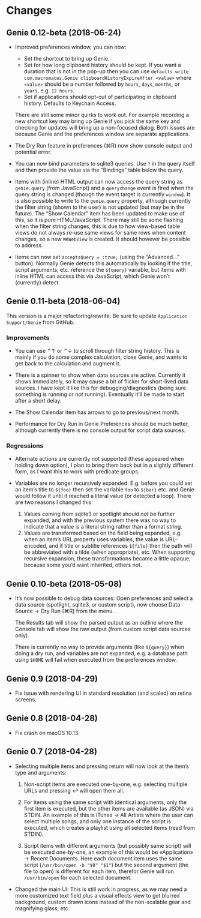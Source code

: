 # Changes

## Genie 0.12-beta (2018-06-24)

* Improved preferences window, you can now:

	- Set the shortcut to bring up Genie.
	- Set for how long clipboard history should be kept. If you want a duration that is not in the pop-up then you can use `defaults write com.macromates.Genie clipboardHistoryExpireAfter «value»` where `«value»` should be a number followed by `hours`, `days`, `months`, or `years`, e.g. `12 hours`.
	- Set if applications should opt-out of participating in clipboard history. Defaults to Keychain Access.

	There are still some minor quirks to work out. For example recording a new shortcut key may bring up Genie if you pick the same key and checking for updates will bring up a non-focused dialog. Both issues are because Genie and the preferences window are separate applications.

* The Dry Run feature in preferences (⌘R) now show console output and potential error.

* You can now bind parameters to sqlite3 queries. Use `?` in the query itself and then provide the value via the “Bindings” table below the query.

* Items with (inline) HTML output can now access the query string as `genie.query` (from JavaScript) and a `querychange` event is fired when the query string is changed (though the event target is currently `window`). It is also possible to write to the `genie.query` property, although currently the filter string (shown to the user) is not updated (but may be in the future). The “Show Calendar” item has been updated to make use of this, so it is pure HTML/JavaScript. There may still be some flashing when the filter string changes, this is due to how view-based table views do not always re-use same views for same rows when content changes, so a new `WKWebView` is created. It should however be possible to address.

* Items can now set `acceptsQuery = :true;` (using the “Advanced…” button). Normally Genie detects this automatically by looking if the title, script arguments, etc. reference the `${query}` variable, but items with inline HTML can access this via JavaScript, which Genie won’t (currently) detect.

## Genie 0.11-beta (2018-06-04)

This version is a major refactoring/rewrite: Be sure to update `Application Support/Genie` from GitHub.

### Improvements

- You can use ⌃↑ or ⌃↓ to scroll through filter string history. This is mainly if you do some complex calculation, close Genie, and wants to get back to the calculation and augment it.

- There is a spinner to show when data sources are active. Currently it shows immediately, so it may cause a bit of flicker for short-lived data sources. I have kept it like this for debugging/diagnostics (being sure something is running or *not* running). Eventually it’ll be made to start after a short delay.

- The Show Calendar item has arrows to go to previous/next month.

- Performance for Dry Run in Genie Preferences should be much better, although currently there is no console output for script data sources.

### Regressions

- Alternate actions are currently not supported (these appeared when holding down option), I plan to bring them back but in a slightly different form, as I want this to work with predicate groups.

- Variables are no longer recursively expanded. E.g. before you could set an item’s title to `${foo}` then set the variable `foo` to `${bar}` etc. and Genie would follow it until it reached a literal value (or detected a loop). There are two reasons I changed this:

	1. Values coming from sqlite3 or spotlight should *not* be further expanded, and with the previous system there was no way to indicate that a value is a literal string rather than a format string.
	2. Values are transformed based on the field being expanded, e.g. when an item’s URL property uses variables, the value is URL-encoded, and if title or subtitle references `${file}` then the path will be abbreviated with a tilde (when appropriate), etc. When supporting recursive expansion, these transformations became a little opaque, because some you’d want inherited, others not.

## Genie 0.10-beta (2018-05-08)

* It’s now possible to debug data sources: Open preferences and select a data source (spotlight, sqlite3, or custom script), now choose Data Source → Dry Run (⌘R) from the menu.

	The Results tab will show the parsed output as an outline where the Console tab will show the raw output (from custom script data sources only).

	There is currently no way to provide arguments (like `${query}`) when doing a dry run, and variables are not expanded, e.g. a database path using `$HOME` will fail when executed from the preferences window.

## Genie 0.9 (2018-04-29)

* Fix issue with rendering UI in standard resolution (and scaled) on retina screens.

## Genie 0.8 (2018-04-28)

* Fix crash on macOS 10.13.

## Genie 0.7 (2018-04-28)

* Selecting multiple items and pressing return will now look at the item’s type and arguments:

    1. Non-script items are executed one-by-one, e.g. selecting multiple URLs and pressing ↩ will open them all.

	2. For items using the same script with identical arguments, only the first item is executed, but the other items are available (as JSON) via STDIN. An example of this is iTunes → All Artists where the user can select multiple songs, and only one instance of the script is executed, which creates a playlist using all selected items (read from STDIN).

	3. Script items with different arguments (but possibly same script) will be executed one-by-one, an example of this would be «Application» → Recent Documents. Here each document item uses the same script (`/usr/bin/open -b "$0" "$1"`) but the second argument (the file to open) is different for each item, therefor Genie will run `/usr/bin/open` for each selected document.

* Changed the main UI: This is still work in progress, as we may need a more customized text field plus a visual effects view to get blurred background, custom drawn icons instead of the non-scalable gear and magnifying glass, etc.

